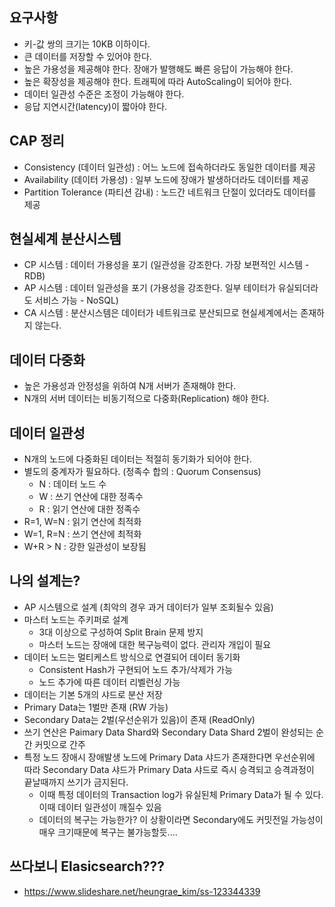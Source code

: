 ## 요구사항
- 키-값 쌍의 크기는 10KB 이하이다.
- 큰 데이터를 저장할 수 있어야 한다.
- 높은 가용성을 제공해야 한다. 장애가 발행해도 빠른 응답이 가능해야 한다.
- 높은 확장성을 제공해야 한다. 트래픽에 따라 AutoScaling이 되어야 한다.
- 데이터 일관성 수준은 조정이 가능해야 한다.
- 응답 지연시간(latency)이 짧아야 한다.


## CAP 정리
- Consistency (데이터 일관성) : 어느 노드에 접속하더라도 동일한 데이터를 제공
- Availability (데이터 가용성) : 일부 노드에 장애가 발생하더라도 데이터를 제공
- Partition Tolerance (파티션 감내) : 노드간 네트워크 단절이 있더라도 데이터를 제공 


## 현실세계 분산시스템
- CP 시스템 : 데이터 가용성을 포기 (일관성을 강조한다. 가장 보편적인 시스템 - RDB)
- AP 시스템 : 데이터 일관성을 포기 (가용성을 강조한다. 일부 테이터가 유실되더라도 서비스 가능 - NoSQL)
- CA 시스템 : 분산시스템은 데이터가 네트워크로 분산되므로 현실세계에서는 존재하지 않는다.


## 데이터 다중화
- 높은 가용성과 안정성을 위하여 N개 서버가 존재해야 한다.
- N개의 서버 데이터는 비동기적으로 다중화(Replication) 해야 한다.


## 데이터 일관성
- N개의 노드에 다중화된 데이터는 적절히 동기화가 되어야 한다.
- 별도의 중계자가 필요하다. (정족수 합의 : Quorum Consensus) 
  - N : 데이터 노드 수
  - W : 쓰기 연산에 대한 정족수
  - R : 읽기 연산에 대한 정족수
- R=1, W=N : 읽기 연산에 최적화
- W=1, R=N : 쓰기 연산에 최적화
- W+R > N : 강한 일관성이 보장됨


## 나의 설계는?
- AP 시스템으로 설계 (최악의 경우 과거 데이터가 일부 조회될수 있음)
- 마스터 노드는 주키퍼로 설계 
  - 3대 이상으로 구성하여 Split Brain 문제 방지
  - 마스터 노드는 장애에 대한 복구능력이 없다. 관리자 개입이 필요
- 데이터 노드는 멀티케스트 방식으로 연결되어 데이터 동기화 
  - Consistent Hash가 구현되어 노드 추가/삭제가 가능
  - 노드 추가에 따른 데이터 리벨런싱 가능
- 데이터는 기본 5개의 샤드로 분산 저장
- Primary Data는 1벌만 존재 (RW 가능)
- Secondary Data는 2벌(우선순위가 있음)이 존재 (ReadOnly)
- 쓰기 연산은 Paimary Data Shard와 Secondary Data Shard 2벌이 완성되는 순간 커밋으로 간주
- 특정 노드 장애시 장애발생 노드에 Primary Data 샤드가 존재한다면 우선순위에 따라 Secondary Data 샤드가 Primary Data 샤드로 즉시 승격되고 승격과정이 끝날때까지 쓰기가 금지된다.
  - 이때 특정 데이터의 Transaction log가 유실된체 Primary Data가 될 수 있다. 이때 데이터 일관성이 깨질수 있음 
  - 데이터의 복구는 가능한가? 이 상황이라면 Secondary에도 커밋전일 가능성이 매우 크기때문에 복구는 불가능할듯....
  
## 쓰다보니 Elasicsearch???  
- https://www.slideshare.net/heungrae_kim/ss-123344339



